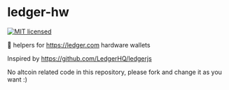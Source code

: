 # ledger-hw
[![MIT licensed](https://img.shields.io/badge/license-MIT-blue.svg)](https://github.com/edouardparis/ledger-hw/blob/master/LICENSE)

:crab: helpers for https://ledger.com hardware wallets

Inspired by https://github.com/LedgerHQ/ledgerjs

No altcoin related code in this repository, please fork and change it as
you want :)
